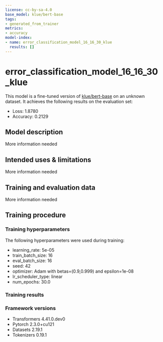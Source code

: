 ```yaml
---
license: cc-by-sa-4.0
base_model: klue/bert-base
tags:
- generated_from_trainer
metrics:
- accuracy
model-index:
- name: error_classification_model_16_16_30_klue
  results: []
---
```


<!-- This model card has been generated automatically according to the information the Trainer had access to. You
should probably proofread and complete it, then remove this comment. -->

# error_classification_model_16_16_30_klue

This model is a fine-tuned version of [klue/bert-base](https://huggingface.co/klue/bert-base) on an unknown dataset.
It achieves the following results on the evaluation set:
- Loss: 1.8780
- Accuracy: 0.2129

## Model description

More information needed

## Intended uses & limitations

More information needed

## Training and evaluation data

More information needed

## Training procedure

### Training hyperparameters

The following hyperparameters were used during training:
- learning_rate: 5e-05
- train_batch_size: 16
- eval_batch_size: 16
- seed: 42
- optimizer: Adam with betas=(0.9,0.999) and epsilon=1e-08
- lr_scheduler_type: linear
- num_epochs: 30.0

### Training results



### Framework versions

- Transformers 4.41.0.dev0
- Pytorch 2.3.0+cu121
- Datasets 2.19.1
- Tokenizers 0.19.1
